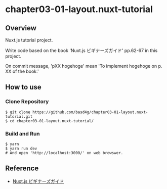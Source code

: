 # chapter03-01-layout.nuxt-tutorial

## Overview

Nuxt.js tutorial project.

Write code based on the book 'Nuxt.js ビギナーズガイド' pp.62-67 in this project.

On commit message, 'pXX hogehoge' mean 'To implement hogehoge on p. XX of the book.'

## How to use

### Clone Repository

    $ git clone https://github.com/basd4g/chapter03-01-layout.nuxt-tutorial.git
    $ cd chapter03-01-layout.nuxt-tutorial/

### Build and Run

    $ yarn
    $ yarn run dev
    # And open 'http://localhost:3000/' on web browswer.

## Reference

- [Nuxt.js ビギナーズガイド](https://nuxt-beginners-guide.elevenback.jp)
